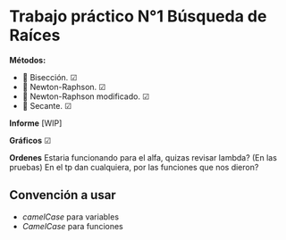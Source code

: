 # Trabajo práctico N°1 Búsqueda de Raíces

**Métodos:**
* 🔷 Bisección. ☑
* 🔺 Newton-Raphson. ☑
* 🔶 Newton-Raphson modificado. ☑
* 🌳 Secante. ☑

**Informe**
    [WIP]

**Gráficos**
    ☑
    
**Ordenes**
    Estaria funcionando para el alfa, quizas revisar lambda? (En las pruebas)
    En el tp dan cualquiera, por las funciones que nos dieron?

## Convención a usar
* *camelCase* para variables
* *CamelCase* para funciones
